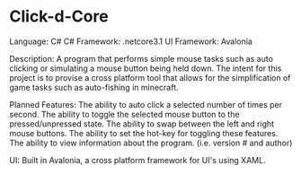 # Click-d-Core

Language: C#
C# Framework: .netcore3.1
UI Framework: Avalonia

Description:
A program that performs simple mouse tasks such as auto clicking or simulating a mouse button being held down. 
The intent for this project is to provise a cross platform tool that allows for the simplification of game tasks such as auto-fishing in minecraft.

Planned Features:
The ability to auto click a selected number of times per second.
The ability to toggle the selected mouse button to the pressed/unpressed state.
The ability to swap between the left and right mouse buttons.
The ability to set the hot-key for toggling these features.
The ability to view information about the program. (i.e. version # and author)

UI:
Built in Avalonia, a cross platform framework for UI's using XAML.
